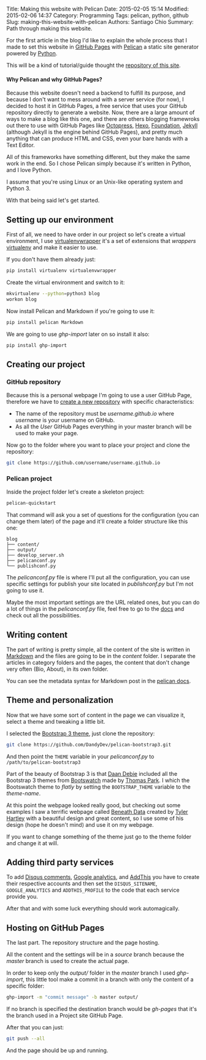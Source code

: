 Title: Making this website with Pelican
Date: 2015-02-05 15:14
Modified: 2015-02-06 14:37
Category: Programming
Tags: pelican, python, github
Slug: making-this-website-with-pelican
Authors: Santiago Chio
Summary: Path through making this website.

For the first article in the blog I'd like to explain the whole process that I made to set this website in
[GitHub Pages](https://pages.github.com/) with [Pelican](http://docs.getpelican.com/) a static site generator powered
by [Python](https://www.python.org/).

This will be a kind of tutorial/guide thought the [repository of this site](https://github.com/schiob/schiob.github.io).

#### Why Pelican and why GitHub Pages?
Because this website doesn't need a backend to fulfill its purpose, and because I don't want to mess around with a
server service (for now), I decided to host it in GitHub Pages, a free service that uses your GitHub repository directly to
generate a website.
Now, there are a large amount of ways to make a blog like this one, and there are others blogging
framewroks out there to use with GitHub Pages like [Octopress](http://octopress.org/), [Hexo](http://hexo.io/), 
[Foundation](http://foundation.zurb.com/), [Jekyll](http://jekyllrb.com/) (although Jekyll is the engine behind GitHub Pages),
and pretty much anything that can produce HTML and CSS, even your bare hands with a Text Editor.

All of this frameworks have something different, but they make the same work in the end.
So I chose Pelican simply because it's written in Python, and I love Python.

I assume that you're using Linux or an Unix-like operating system and Python 3.

With that being said let's get started.

## Setting up our environment
First of all, we need to have order in our project so let's create a virtual environment, I use
[virtualenvwrapper](https://virtualenvwrapper.readthedocs.org) it's a set of extensions that _wrappers_
[virtualenv](https://virtualenv.pypa.io) and make it easier to use.

If  you don't have them already just:
```sh
pip install virtualenv virtualenvwrapper
```
Create the virtual environment and switch to it:
```sh
mkvirtualenv --python=python3 blog
workon blog
```
Now install Pelican and Markdown if you're going to use it:
```sh
pip install pelican Markdown
```
We are going to use _ghp-import_ later on so install it also:
```sh
pip install ghp-import
```

## Creating our project

### GitHub repository
Because this is a personal webpage I'm going to use a user GitHub Page, therefore we have to [create a new repository](https://github.com/new)
with specific characteristics:
- The name of the repository must be _username.github.io_ where _username_ is your username on GitHub.
- As all the _User_ GitHub Pages everything in your master branch will be used to make your page.

Now go to the folder where you want to place your project and clone the repository:
```sh
git clone https://github.com/username/username.github.io
```

### Pelican project
Inside the project folder let's create a skeleton project:
```sh
pelican-quickstart
```
That command will ask you a set of questions for the configuration (you can change them later) of the page and it'll 
create a folder structure like this one:
```
blog
├── content/
├── output/
├── develop_server.sh
├── pelicanconf.py
└── publishconf.py
```

The _pelicanconf.py_ file is where I'll put all the configuration, you can use specific settings for publish your site located
in _publishconf.py_ but I'm not going to use it.

Maybe the most important settings are the URL related ones, but you can do a lot of things in the _pelicanconf.py_ file, feel free to
go to the [docs](http://docs.getpelican.com/en/3.5.0/settings.html) and check out all the possibilities.

## Writing content

The part of writing is pretty simple, all the content of the site is written in [Markdown](https://help.github.com/articles/markdown-basics/)
and the files are going to be in the _content_ folder. I separate the articles in category folders and the pages, the content
that don't change very often (Bio, About), in its own folder.

You can see the metadata syntax for Markdown post in the [pelican docs](http://docs.getpelican.com/en/3.5.0/content.html).

## Theme and personalization

Now that we have some sort of content in the page we can visualize it, select a theme and tweaking a little bit.

I selected the [Bootstrap 3 theme](https://github.com/DandyDev/pelican-bootstrap3), just clone the repository:
```sh
git clone https://github.com/DandyDev/pelican-bootstrap3.git
```
And then point the `THEME` variable in your _pelicanconf.py_ to `/path/to/pelican-bootstrap3`

Part of the beauty of Bootstrap 3 is that [Daan Debie](http://dandydev.net/) included all the Bootstrap 3 themes from
[Bootswatch](http://bootswatch.com/) made by [Thomas Park](https://github.com/thomaspark).
I which the Bootswatch theme to _flatly_ by setting the `BOOTSTRAP_THEME` variable to the _theme-name_.

At this point the webpage looked really good, but checking out some examples I saw a terrific webpage called
[Beneath Data](http://beneathdata.com/) created by [Tyler Hartley](http://www.tylerhartley.com/) with a beautiful design and
great content, so I use some of his design (hope he doesn't mind) and use it on my webpage.

If you want to change something of the theme just go to the theme folder and change it at will.

## Adding third party services

To add [Disqus comments](https://disqus.com), [Google analytics](www.google.com/analytics), and [AddThis](http://www.addthis.com/)
you have to create their respective accounts and then set the `DISQUS_SITENAME`, `GOOGLE_ANALYTICS` and `ADDTHIS_PROFILE` to the 
code that each service provide you.

After that and with some luck everything should work automagically.

## Hosting on GitHub Pages

The last part. The repository structure and the page hosting.

All the content and the settings will be in a _source_ branch because the _master_ branch is used to create the actual page.

In order to keep only the _output/_ folder in the _master_ branch I used _ghp-import_, this little tool make a commit in a branch with only the
content of a specific folder:
```sh
ghp-import -m "commit message" -b master output/
```
If no branch is specified the destination branch would be _gh-pages_ that it's the branch used in a Project site GitHub Page.

After that you can just:
```sh
git push --all
```
And the page should be up and running.
